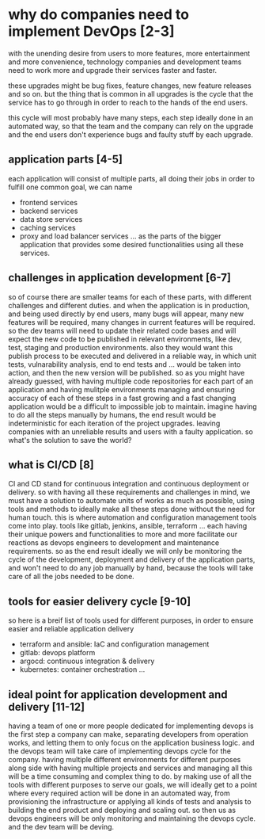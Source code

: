 
# why do companies need to implement DevOps [2-3]

with the unending desire from users to more features, more entertainment and more convenience, technology companies and development teams need to work more and upgrade their services faster and faster.

these upgrades might be bug fixes, feature changes, new feature releases and so on. but the thing that is common in all upgrades is the cycle that the service has to go through in order to reach to the hands of the end users.

this cycle will most probably have many steps, each step ideally done in an automated way, so that the team and the company can rely on the upgrade and the end users don't experience bugs and faulty stuff by each upgrade.


## application parts [4-5]

each application will consist of multiple parts, all doing their jobs in order to fulfill one common goal, we can name 
- frontend services
- backend services
- data store services
- caching services
- proxy and load balancer services
...
as the parts of the bigger application that provides some desired functionalities using all these services.


## challenges in application development [6-7]

so of course there are smaller teams for each of these parts, with different challenges and different duties. and when the application is in production, and being used directly by end users, many bugs will appear, many new features will be required, many changes in current features will be required. so the dev teams will need to update their related code bases and will expect the new code to be published in relevant environments, like dev, test, staging and production environments. also they would want this publish process to be executed and delivered in a reliable way, in which unit tests, vulnarability analysis, end to end tests and ... would be taken into action, and then the new version will be published.
so as you might have already guessed, with having multiple code repositories for each part of an application and having mulitple environments managing and ensuring accuracy of each of these steps in a fast growing and a fast changing application would be a difficult to impossible job to maintain.
imagine having to do all the steps manually by humans, the end result would be indeterministic for each iteration of the project upgrades. leaving companies with an unreliable results and users with a faulty application.
so what's the solution to save the world?


## what is CI/CD [8]

CI and CD stand for continuous integration and continuous deployment or delivery. so with having all these requirements and challenges in mind, we must have a solution to automate units of works as much as possible, using tools and methods to ideally make all these steps done without the need for human touch.
this is where automation and configuration management tools come into play.
tools like gitlab, jenkins, ansible, terraform ...
each having their unique powers and functionalities to more and more facilitate our reactions as devops engineers to development and maintenance requirements. so as the end result ideally we will only be monitoring the cycle of the development, deployment and delivery of the application parts, and won't need to do any job manually by hand, because the tools will take care of all the jobs needed to be done.


## tools for easier delivery cycle [9-10]

so here is a breif list of tools used for different purposes, in order to ensure easier and reliable application delivery

- terraform and ansible: IaC and configuration management
- gitlab: devops platform
- argocd: continuous integration & delivery
- kubernetes: container orchestration
...


## ideal point for application development and delivery [11-12]

having a team of one or more people dedicated for implementing devops is the first step a company can make, separating developers from operation works, and letting them to only focus on the application business logic. and the devops team will take care of implementing devops cycle for the company.
having multiple different environments for different purposes along side with having multiple projects and services and managing all this will be a time consuming and complex thing to do.
by making use of all the tools with different purposes to serve our goals, we will ideally get to a point where every required action will be done in an automated way, from provisioning the infrastructure or applying all kinds of tests and analysis to building the end product and deploying and scaling out. so then us as devops engineers will be only monitoring and maintaining the devops cycle.
and the dev team will be deving.

